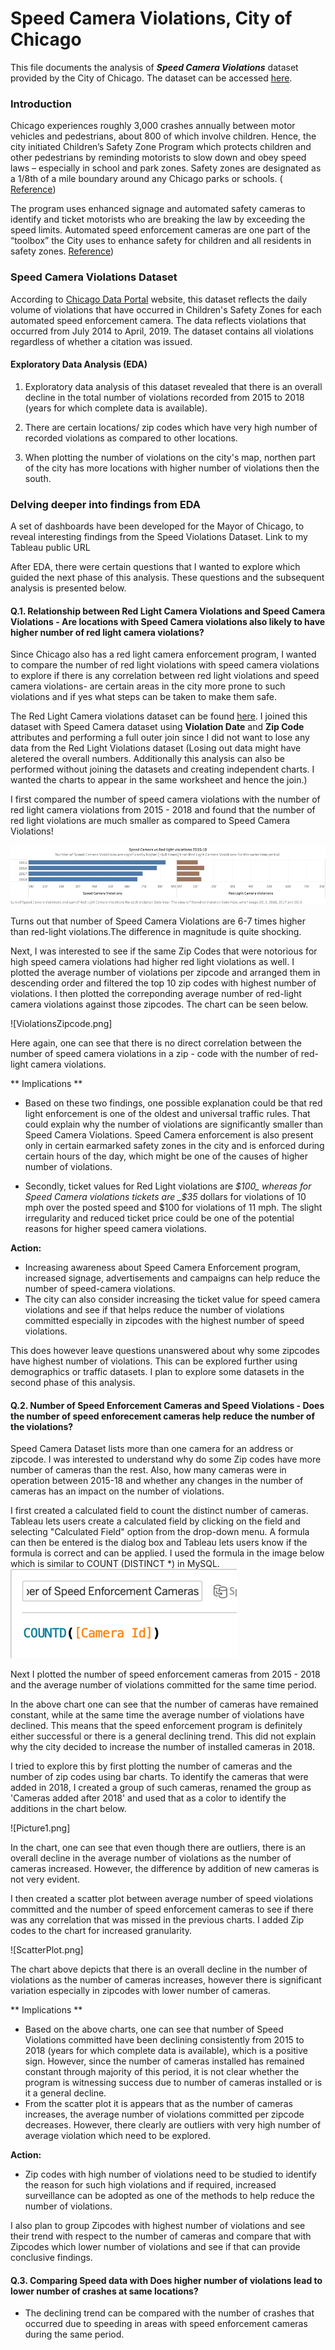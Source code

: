 # Speed Camera Violations, City of Chicago 

This file documents the analysis of **_Speed Camera Violations_** dataset provided by the City of Chicago. 
The dataset can be accessed [here](https://data.cityofchicago.org/Transportation/Speed-Camera-Violations/hhkd-xvj4).


### Introduction
Chicago experiences roughly 3,000 crashes annually between motor vehicles and pedestrians, about 800 of which involve children. Hence, the city initiated Children’s Safety Zone Program which protects children and other pedestrians by reminding motorists to slow down and obey speed laws – especially in school and park zones. 
Safety zones are designated as a 1/8th of a mile boundary around any Chicago parks or schools. ( [Reference](https://www.chicago.gov/city/en/depts/cdot/supp_info/children_s_safetyzoneporgramautomaticspeedenforcement.html))

The program uses enhanced signage and automated safety cameras to identify and ticket motorists who are breaking the law by exceeding the speed limits. Automated speed enforcement cameras are one part of the “toolbox” the City uses to enhance safety for children and all residents in safety zones. [Reference](https://www.chicago.gov/city/en/depts/cdot/supp_info/children_s_safetyzoneporgramautomaticspeedenforcement.html))

### Speed Camera Violations Dataset
According to [Chicago Data Portal](https://data.cityofchicago.org/Transportation/Speed-Camera-Violations/hhkd-xvj4) website, this dataset reflects the daily volume of violations that have occurred in Children's Safety Zones for each automated speed enforcement camera. The data reflects violations that occurred from July 2014 to April, 2019. The dataset contains all violations regardless of whether a citation was issued.

#### Exploratory Data Analysis (EDA)

1. Exploratory data analysis of this dataset revealed that there is an overall decline in the total number of violations recorded from 2015 to 2018 (years for which complete data is available). 

2. There are certain locations/ zip codes which have very high number of recorded violations as compared to other locations.

3. When plotting the number of violations on the city's map, northen part of the city has more locations with higher number of violations then the south.

### Delving deeper into findings from EDA
A set of dashboards have been developed for the Mayor of Chicago, to reveal interesting findings from the Speed Violations Dataset.
Link to my Tableau public URL

After EDA, there were certain questions that I wanted to explore which  guided the next phase of this analysis. These questions and the subsequent analysis is presented below.

#### Q.1. Relationship between Red Light Camera Violations and Speed Camera Violations - __Are locations with Speed Camera violations also likely to have higher number of red light camera violations?__ 

Since Chicago also has a red light camera enforcement program, I wanted to compare the number of red light violations with speed camera violations to explore if there is any correlation between red light violations and speed camera violations- are certain areas in the city more prone to such violations and if yes what steps can be taken to make them safe.

The Red Light Camera violations dataset can be found [here](https://data.cityofchicago.org/Transportation/Red-Light-Camera-Violations/spqx-js37). 
I joined this dataset with Speed Camera dataset using **Violation Date** and **Zip Code** attributes and performing a full outer join since I did not want to lose any data from the Red Light Violations dataset (Losing out data might have aletered the overall numbers. Additionally this analysis can also be performed without joining the datasets and creating independent charts. I wanted the charts to appear in the same worksheet and hence the join.)

I first compared the number of speed camera violations with the number of red light camera violations from 2015 - 2018 and found that the number of red light violations are much smaller as compared to Speed Camera Violations!

![](Speed_RLC_Violations.png)

Turns out that number of Speed Camera Violations are 6-7 times higher than red-light violations.The difference in magnitude is quite shocking.

Next, I was interested to see if the same Zip Codes that were notorious for high speed camera violations had higher red light violations as well. I plotted the average number of violations per zipcode and arranged them in descending order and filtered the top 10 zip codes with highest number of violations. I then plotted the correponding average number of red-light camera violations against those zipcodes. The chart can be seen below.

![ViolationsZipcode.png]


Here again, one can see that there is no direct correlation between the number of speed camera violations in a zip - code with the number of red-light camera violations.


** Implications **
- Based on these two findings, one possible explanation could be that red light enforcement is one of the oldest and universal traffic rules. That could explain why the number of violations are significantly smaller than Speed Camera Violations. Speed Camera enforcement is also present only in certain earmarked safety zones in the city and is enforced during certain hours of the day, which might be one of the causes of higher number of violations.

- Secondly, ticket values for Red Light violations are _$100_ whereas for Speed Camera violations tickets are _$35_ dollars for violations of 10 mph over the posted speed and $100 for violations of 11 mph. The slight irregularity and reduced ticket price could be one of the potential reasons for higher speed camera violations.

**Action:** 
- Increasing awareness about Speed Camera Enforcement program, increased signage, advertisements and  campaigns can help reduce the number of speed-camera violations.
- The city can also consider increasing the ticket value for speed camera violations and see if that helps reduce the number of violations committed especially in zipcodes with the highest number of speed violations. 

This does however leave questions unanswered about why some zipcodes have highest number of violations. This can be explored further using demographics or traffic datasets. I plan to explore some datasets in the second phase of this analysis.


  
  
#### Q.2. Number of Speed Enforcement Cameras and Speed Violations - Does the number of speed enforecement cameras help reduce the number of the violations?

Speed Camera Dataset lists more than one camera for an address or zipcode. I was interested to understand why do some Zip codes have more number of cameras than the rest. Also, how many cameras were in operation between 2015-18 and whether any changes in the number of cameras has an impact on the number of violations.

I first created a calculated field to count the distinct number of cameras. Tableau lets users create a calculated field by clicking on the field and selecting "Calculated Field" option from the drop-down menu. A formula can then be entered is the dialog box and Tableau lets users know if the formula is correct and can be applied.
I used the formula in the image below which is similar to COUNT (DISTINCT *) in MySQL. 
![](CalcField.png)

Next I plotted the number of speed enforcement cameras from 2015 - 2018 and the average number of violations committed for the same time period.

In the above chart one can see that the number of cameras have remained constant, while at the same time the average number of violations have declined. This means that the speed enforcement program is definitely either successful or there is a general declining trend. This did not explain why the city decided to increase the number of installed cameras in 2018.

I tried to explore this by first plotting the number of cameras and the number of zip codes using bar charts. To identify the cameras that were added in 2018, I created a group of such cameras, renamed the group as 'Cameras added after 2018' and used that as a color to identify the additions in the chart below.

![Picture1.png]

In the chart, one can see that even though there are outliers, there is an overall decline in the average number of violations as the number of cameras increased. However, the difference by addition of new cameras is not very evident.


I then created a scatter plot between average number of speed violations committed and the number of speed enforcement cameras to see if there was any correlation that was missed in the previous charts. I added Zip codes to the chart for increased granularity. 

![ScatterPlot.png]

The chart above depicts that there is an overall decline in the number of violations as the number of cameras increases, however there is significant variation especially in zipcodes with lower number of cameras. 


** Implications **
- Based on the above charts, one can see that number of Speed Violations committed have been declining consistently from 2015 to 2018 (years for which complete data is available), which is a positive sign. However, since the number of cameras installed has remained constant through majority of this period, it is not clear whether the program is witnessing success due to number of cameras installed or is it a general decline. 
- From the scatter plot it is appears that as the number of cameras increases, the average number of violations committed per zipcode decreases. However, there clearly are outliers with very high number of average violation which need to be explored. 

**Action:**
- Zip codes with high number of violations need to be studied to identify the reason for such high violations and if required, increased surveillance can be adopted as one of the methods to help reduce the number of violations.


I also plan to group Zipcodes with highest number of violations and see their trend with respect to the number of cameras and compare that with Zipcodes which lower number of violations and see if that can provide conclusive findings.


#### Q.3. Comparing Speed  data with Does higher number of violations lead to lower number of crashes at same locations?

- The declining trend can be compared with the number of crashes that occurred due to speeding in  areas with speed enforcement cameras during the same period. 




